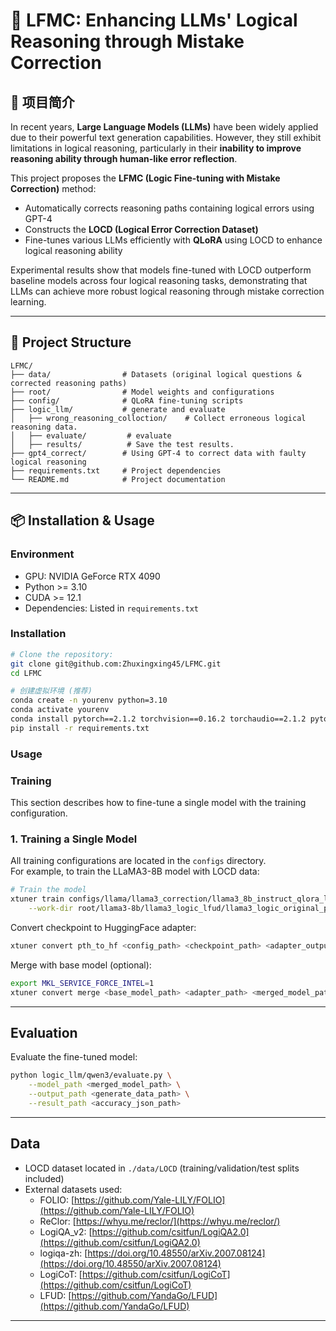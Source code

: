 # 🧠 LFMC: Enhancing LLMs' Logical Reasoning through Mistake Correction

## 📖 项目简介

In recent years, **Large Language Models (LLMs)** have been widely applied due to their powerful text generation capabilities. However, they still exhibit limitations in logical reasoning, particularly in their **inability to improve reasoning ability through human-like error reflection**.

This project proposes the **LFMC (Logic Fine-tuning with Mistake Correction)** method:

* Automatically corrects reasoning paths containing logical errors using GPT-4
* Constructs the **LOCD (Logical Error Correction Dataset)**
* Fine-tunes various LLMs efficiently with **QLoRA** using LOCD to enhance logical reasoning ability

Experimental results show that models fine-tuned with LOCD outperform baseline models across four logical reasoning tasks, demonstrating that LLMs can achieve more robust logical reasoning through mistake correction learning.


---

## 📂 Project Structure

```
LFMC/
├── data/                # Datasets (original logical questions & corrected reasoning paths)
├── root/                # Model weights and configurations
├── config/              # QLoRA fine-tuning scripts
├── logic_llm/           # generate and evaluate
│   ├── wrong_reasoning_colloction/    # Collect erroneous logical reasoning data.
│   ├── evaluate/         # evaluate
│   ├── results/          # Save the test results.
├── gpt4_correct/        # Using GPT-4 to correct data with faulty logical reasoning
├── requirements.txt     # Project dependencies
└── README.md            # Project documentation
```

---

## 📦 Installation & Usage

### Environment

* GPU: NVIDIA GeForce RTX 4090
* Python >= 3.10
* CUDA >= 12.1 
* Dependencies: Listed in `requirements.txt`

### Installation

```bash
# Clone the repository:
git clone git@github.com:Zhuxingxing45/LFMC.git
cd LFMC

# 创建虚拟环境 (推荐)
conda create -n yourenv python=3.10
conda activate yourenv
conda install pytorch==2.1.2 torchvision==0.16.2 torchaudio==2.1.2 pytorch-cuda=12.1 -c pytorch -c nvidia
pip install -r requirements.txt
```

### Usage
### Training
This section describes how to fine-tune a single model  with the training configuration.

### 1. Training a Single Model
All training configurations are located in the `configs` directory.  
For example, to train the LLaMA3-8B model with LOCD data:
```bash
# Train the model
xtuner train configs/llama/llama3_correction/llama3_8b_instruct_qlora_logic_correct_ez.py \
    --work-dir root/llama3-8b/llama3_logic_lfud/llama3_logic_original_pth
```

Convert checkpoint to HuggingFace adapter:
```bash
xtuner convert pth_to_hf <config_path> <checkpoint_path> <adapter_output_path>
```


Merge with base model (optional):

```bash
export MKL_SERVICE_FORCE_INTEL=1
xtuner convert merge <base_model_path> <adapter_path> <merged_model_path>
```

---

## **Evaluation**

Evaluate the fine-tuned model:

```bash
python logic_llm/qwen3/evaluate.py \
    --model_path <merged_model_path> \
    --output_path <generate_data_path> \
    --result_path <accuracy_json_path>
```

---

## **Data**

* LOCD dataset located in `./data/LOCD` (training/validation/test splits included)
* External datasets used: 
    * FOLIO: [https://github.com/Yale-LILY/FOLIO](https://github.com/Yale-LILY/FOLIO)
  * ReClor: [https://whyu.me/reclor/](https://whyu.me/reclor/)
  * LogiQA_v2: [https://github.com/csitfun/LogiQA2.0](https://github.com/csitfun/LogiQA2.0)
  * logiqa-zh: [https://doi.org/10.48550/arXiv.2007.08124](https://doi.org/10.48550/arXiv.2007.08124)
  * LogiCoT: [https://github.com/csitfun/LogiCoT](https://github.com/csitfun/LogiCoT)
  * LFUD: [https://github.com/YandaGo/LFUD](https://github.com/YandaGo/LFUD)
---








